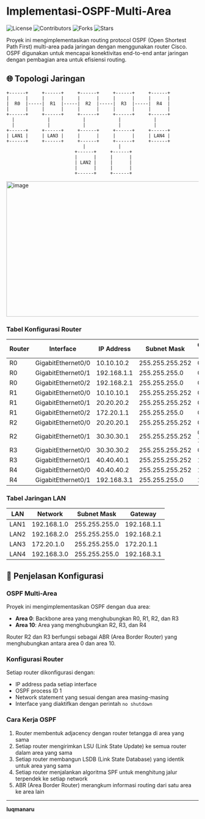 # Implementasi-OSPF-Multi-Area

![License](https://img.shields.io/badge/license-MIT-blue.svg)
![Contributors](https://img.shields.io/badge/contributors-1-green.svg)
![Forks](https://img.shields.io/badge/forks-0-lightgrey.svg)
![Stars](https://img.shields.io/badge/stars-0-yellow.svg)

Proyek ini mengimplementasikan routing protocol OSPF (Open Shortest Path First) multi-area pada jaringan dengan menggunakan router Cisco. OSPF digunakan untuk mencapai konektivitas end-to-end antar jaringan dengan pembagian area untuk efisiensi routing.

## 🌐 Topologi Jaringan

```
+------+     +------+     +------+     +------+     +------+
|      |     |      |     |      |     |      |     |      |
|  R0  |-----|  R1  |-----|  R2  |-----|  R3  |-----|  R4  |
|      |     |      |     |      |     |      |     |      |
+------+     +------+     +------+     +------+     +------+
  |            |            |            |            |
  |            |            |            |            |
+------+     +------+     +------+     +------+     +------+
| LAN1 |     | LAN3 |     |      |     |      |     | LAN4 |
+------+     +------+     +------+     +------+     +------+
                            |            |
                         +------+     +------+
                         |      |     |      |
                         | LAN2 |     |      |
                         |      |     |      |
                         +------+     +------+
```
<img width="827" height="354" alt="image" src="https://github.com/user-attachments/assets/d6748ef7-35ea-409b-aa58-fe5e5da19389" />

### Tabel Konfigurasi Router

| Router | Interface | IP Address | Subnet Mask | OSPF Area |
|--------|-----------|------------|-------------|-----------|
| R0 | GigabitEthernet0/0 | 10.10.10.2 | 255.255.255.252 | 0 |
| R0 | GigabitEthernet0/1 | 192.168.1.1 | 255.255.255.0 | 0 |
| R0 | GigabitEthernet0/2 | 192.168.2.1 | 255.255.255.0 | 0 |
| R1 | GigabitEthernet0/0 | 10.10.10.1 | 255.255.255.252 | 0 |
| R1 | GigabitEthernet0/1 | 20.20.20.2 | 255.255.255.252 | 0 |
| R1 | GigabitEthernet0/2 | 172.20.1.1 | 255.255.255.0 | 0 |
| R2 | GigabitEthernet0/0 | 20.20.20.1 | 255.255.255.252 | 0 |
| R2 | GigabitEthernet0/1 | 30.30.30.1 | 255.255.255.252 | 0 & 10 |
| R3 | GigabitEthernet0/0 | 30.30.30.2 | 255.255.255.252 | 0 |
| R3 | GigabitEthernet0/1 | 40.40.40.1 | 255.255.255.252 | 10 |
| R4 | GigabitEthernet0/0 | 40.40.40.2 | 255.255.255.252 | 10 |
| R4 | GigabitEthernet0/1 | 192.168.3.1 | 255.255.255.0 | 10 |

### Tabel Jaringan LAN

| LAN | Network | Subnet Mask | Gateway |
|-----|---------|-------------|---------|
| LAN1 | 192.168.1.0 | 255.255.255.0 | 192.168.1.1 |
| LAN2 | 192.168.2.0 | 255.255.255.0 | 192.168.2.1 |
| LAN3 | 172.20.1.0 | 255.255.255.0 | 172.20.1.1 |
| LAN4 | 192.168.3.0 | 255.255.255.0 | 192.168.3.1 |

## 📝 Penjelasan Konfigurasi

### OSPF Multi-Area

Proyek ini mengimplementasikan OSPF dengan dua area:
- **Area 0**: Backbone area yang menghubungkan R0, R1, R2, dan R3
- **Area 10**: Area yang menghubungkan R2, R3, dan R4

Router R2 dan R3 berfungsi sebagai ABR (Area Border Router) yang menghubungkan antara area 0 dan area 10.

### Konfigurasi Router

Setiap router dikonfigurasi dengan:
- IP address pada setiap interface
- OSPF process ID 1
- Network statement yang sesuai dengan area masing-masing
- Interface yang diaktifkan dengan perintah `no shutdown`

### Cara Kerja OSPF

1. Router membentuk adjacency dengan router tetangga di area yang sama
2. Setiap router mengirimkan LSU (Link State Update) ke semua router dalam area yang sama
3. Setiap router membangun LSDB (Link State Database) yang identik untuk area yang sama
4. Setiap router menjalankan algoritma SPF untuk menghitung jalur terpendek ke setiap network
5. ABR (Area Border Router) merangkum informasi routing dari satu area ke area lain

---
**luqmanaru**
